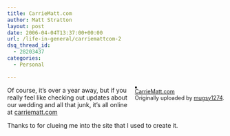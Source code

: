 ```yaml
---
title: CarrieMatt.com
author: Matt Stratton
layout: post
date: 2006-04-04T13:37:00+00:00
url: /life-in-general/carriemattcom-2
dsq_thread_id:
  - 28203437
categories:
  - Personal

---
```

<div style="float:right;margin-left:10px;margin-bottom:10px;">
  <a href="http://www.flickr.com/photos/mugsy/123322554/" title="photo sharing"><img src="http://static.flickr.com/43/123322554_ebbeba5514_m.jpg" alt="" style="border:solid 2px #000000;" /></a> <br /> <span style="font-size:.9em;margin-top:0;"> <a href="http://www.flickr.com/photos/mugsy/123322554/">CarrieMatt.com</a> <br /> Originally uploaded by <a href="http://www.flickr.com/people/mugsy/">mugsy1274</a>. </span>
</div>

Of course, it&#8217;s over a year away, but if you really feel like checking out updates about our wedding and all that junk, it&#8217;s all online at [carriematt.com][1]

Thanks to for clueing me into the site that I used to create it.

 [1]: http://carriematt.com